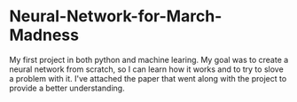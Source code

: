 # Neural-Network-for-March-Madness
My first project in both python and machine learing. My goal was to create a neural network from scratch, so I can learn how it works and to try to slove a problem with it. I've attached the paper that went along with the project to provide a better understanding.
